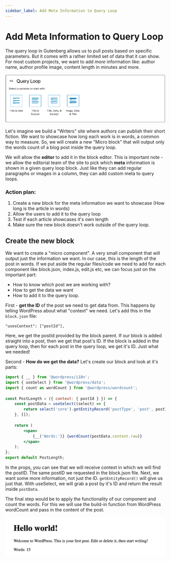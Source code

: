 ```yaml
---
sidebar_label: Add Meta Information to Query Loop
---
```


# Add Meta Information to Query Loop

The query loop in Gutenberg allows us to pull posts based on specific parameters. But it comes with a rather limited set of data that it can show. For most custom projects, we want to add *more* information like: author name, author profile image, content length in minutes and more.

![How the query selector "initial" view looks like](../static/img/query-selector-initial.png)

Let's imagine we build a "Writers" site where authors can publish their short fiction. We want to showcase how long each work is in words, a common way to measure. So, we will create a new "Micro block" that will output only the words count of a blog post inside the query loop.

We will allow the **editor** to add it in the block editor. This is important note - we allow the editorial team of the site to pick which **meta** information is shown in a given query loop block. Just like they can add regular paragraphs or images in a column, they can add custom meta to query loops. 

### Action plan:

1. Create a new block for the meta information we want to showcase (How long is the article in words)
2. Allow the users to add it to the query loop
3. Test if each article showcases it's own length
4. Make sure the new block doesn't work outside of the query loop.

## Create the new block

We want to create a "micro component". A very small component that will output just the information we want. In our case, this is the length of the post in words. If we put aside the regular files/code we need to add for each component like block.json, index.js, edit.js etc, we can focus just on the important part:

 * How to know which post we are working with?
 * How to get the data we want
 * How to add it to the query loop.

First - **get the ID** of the post we need to get data from. This happens by telling WordPress about what "context" we need. Let's add this in the `block.json` file:

```
"usesContext": ["postId"],
```

Here, we get the postId provided by the block parent. If our block is added straight into a post, then we get that post's ID. If the block is added in the query loop, then for each post in the query loop, we get it's ID. Just what we needed!

Second - **How do we get the data?** Let's create our block and look at it's parts:

```jsx
import { __ } from '@wordpress/i18n';
import { useSelect } from '@wordpress/data';
import { count as wordCount } from '@wordpress/wordcount';

const PostLength = ({ context: { postId } }) => {
	const postData = useSelect((select) => {
		return select('core').getEntityRecord('postType', 'post', postId);
	}, []);

	return (
		<span>
			{__('Words:')} {wordCount(postData.content.raw)}
		</span>
	);
};
export default PostLength;
```

In the props, you can see that we will receive context in which we will find the postID. The same postID we requested in the block.json file. Next, we want some more information, not just the ID. `getEntityRecord()` will give us just that. With useSelect, we will grab a post by it's ID and return the result inside `postData`.

The final step would be to apply the functionality of our component and count the words. For this we will use the build-in function from WordPress wordCount and pass in the content of the post.

![The block inserted in the editor](../static/img/block-words-count.png)